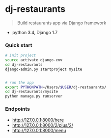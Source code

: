 # dj-restaurants

> Build restaurants app via Django framework
- python 3.4, Django 1.7

### Quick start
```bash
# init project
source activate django-env
cd dj-restaurants 
django-admin.py startproject mysite


# run the app
export PYTHONPATH=/Users/$USER/dj-restaurants/
cd dj-restaurants/mysite
python manage.py runserver
```

### Endpoints
- http://127.0.0.1:8000/here
- http://127.0.0.1:8000/2/plus/2/
- http://127.0.0.1:8000/menu
